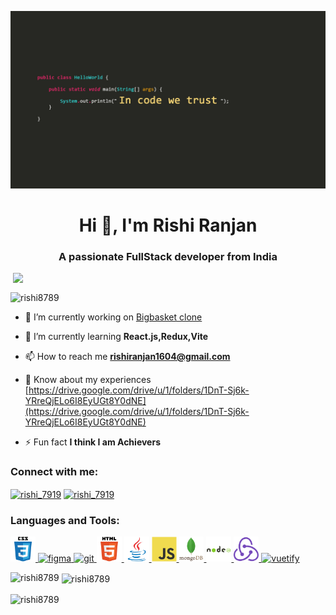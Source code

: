 ![logo](https://github.com/Rishi8789/Rishi8789/blob/main/pic.png.png)
<h1 align="center">Hi 👋, I'm Rishi Ranjan</h1>
<h3 align="center">A passionate FullStack developer from India</h3>
<img  src="https://encrypted-tbn0.gstatic.com/images?q=tbn:ANd9GcR_pvDM2MRviYQrujhsZSj9uVooLTtNkJyCeA&usqp=CAU" align="right"  width="500"><img/>

<p align="left"> <img src="https://komarev.com/ghpvc/?username=rishi8789&label=Profile%20views&color=0e75b6&style=flat" alt="rishi8789" /> </p>

- 🔭 I’m currently working on [Bigbasket clone](https://64e7ae187eb6d30b420f1d46--lucky-cupcake-e72a9a.netlify.app/)

- 🌱 I’m currently learning **React.js,Redux,Vite**

- 📫 How to reach me **rishiranjan1604@gmail.com**

- 📄 Know about my experiences [https://drive.google.com/drive/u/1/folders/1DnT-Sj6k-YRreQjELo6I8EyUGt8Y0dNE](https://drive.google.com/drive/u/1/folders/1DnT-Sj6k-YRreQjELo6I8EyUGt8Y0dNE)

- ⚡ Fun fact **I think I am Achievers**

<h3 align="left">Connect with me:</h3>
<p align="left">
<a href="https://www.codechef.com/users/rishi_7919" target="blank"><img align="center" src="https://cdn.jsdelivr.net/npm/simple-icons@3.1.0/icons/codechef.svg" alt="rishi_7919" height="30" width="40" /></a>
<a href="https://www.leetcode.com/rishi_7919" target="blank"><img align="center" src="https://raw.githubusercontent.com/rahuldkjain/github-profile-readme-generator/master/src/images/icons/Social/leet-code.svg" alt="rishi_7919" height="30" width="40" /></a>
</p>

<h3 align="left">Languages and Tools:</h3>
<p align="left"> <a href="https://www.w3schools.com/css/" target="_blank" rel="noreferrer"> <img src="https://raw.githubusercontent.com/devicons/devicon/master/icons/css3/css3-original-wordmark.svg" alt="css3" width="40" height="40"/> </a> <a href="https://www.figma.com/" target="_blank" rel="noreferrer"> <img src="https://www.vectorlogo.zone/logos/figma/figma-icon.svg" alt="figma" width="40" height="40"/> </a> <a href="https://git-scm.com/" target="_blank" rel="noreferrer"> <img src="https://www.vectorlogo.zone/logos/git-scm/git-scm-icon.svg" alt="git" width="40" height="40"/> </a> <a href="https://www.w3.org/html/" target="_blank" rel="noreferrer"> <img src="https://raw.githubusercontent.com/devicons/devicon/master/icons/html5/html5-original-wordmark.svg" alt="html5" width="40" height="40"/> </a> <a href="https://www.java.com" target="_blank" rel="noreferrer"> <img src="https://raw.githubusercontent.com/devicons/devicon/master/icons/java/java-original.svg" alt="java" width="40" height="40"/> </a> <a href="https://developer.mozilla.org/en-US/docs/Web/JavaScript" target="_blank" rel="noreferrer"> <img src="https://raw.githubusercontent.com/devicons/devicon/master/icons/javascript/javascript-original.svg" alt="javascript" width="40" height="40"/> </a> <a href="https://www.mongodb.com/" target="_blank" rel="noreferrer"> <img src="https://raw.githubusercontent.com/devicons/devicon/master/icons/mongodb/mongodb-original-wordmark.svg" alt="mongodb" width="40" height="40"/> </a> <a href="https://nodejs.org" target="_blank" rel="noreferrer"> <img src="https://raw.githubusercontent.com/devicons/devicon/master/icons/nodejs/nodejs-original-wordmark.svg" alt="nodejs" width="40" height="40"/> </a> <a href="https://redux.js.org" target="_blank" rel="noreferrer"> <img src="https://raw.githubusercontent.com/devicons/devicon/master/icons/redux/redux-original.svg" alt="redux" width="40" height="40"/> </a> <a href="https://vuetifyjs.com/en/" target="_blank" rel="noreferrer"> <img src="https://bestofjs.org/logos/vuetify.svg" alt="vuetify" width="40" height="40"/> </a> </p>

<p><img align="left" src="https://github-readme-stats.vercel.app/api/top-langs?username=rishi8789&show_icons=true&locale=en&layout=compact" alt="rishi8789" /></p>

<p>&nbsp;<img align="center" src="https://github-readme-stats.vercel.app/api?username=rishi8789&show_icons=true&locale=en" alt="rishi8789" /></p>

<p><img align="center" src="https://github-readme-streak-stats.herokuapp.com/?user=rishi8789&" alt="rishi8789" /></p>

